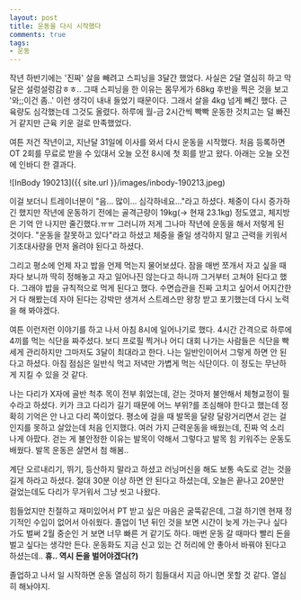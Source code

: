 ```yaml
---
layout: post
title: 운동을 다시 시작했다
comments: true
tags:
- 운동
---
```


작년 하반기에는 '진짜' 살을 빼려고 스피닝을 3달간 했었다. 사실은 2달 열심히 하고 막달은 설렁설렁감ㅎㅎ.. 그때 스피닝을 한 이유는 몸무게가 68kg 후반을 찍은 것을 보고 '와;;이건 좀..' 이런 생각이 내내 들었기 때문이다. 그래서 살을 4kg 넘게 빼긴 했다. 근육량도 심각했는데 그것도 올렸다. 하루에 월-금 2시간씩 빡빡 운동한 것치고는 덜 빠진 거 같지만 근육 키운 걸로 만족했었다.      

여튼 저건 작년이고, 지난달 31일에 이사를 와서 다시 운동을 시작했다. 처음 등록하면 OT 2회를 무료로 받을 수 있대서 오늘 오전 8시에 첫 회를 받고 왔다. 아래는 오늘 오전에 인바디 한 결과다.      

![InBody 190213]({{ site.url }}/images/inbody-190213.jpeg)

이걸 보더니 트레이너분이 "음... 많이... 심각하네요..."라고 하셨다. 체중이 다시 증가하긴 했지만 작년에 운동하기 전에는 골격근량이 19kg(-> 현재 23.1kg) 정도였고, 체지방은 기억 안 나지만 줄긴했다.ㅠㅠ 그러니까 저게 그나마 작년에 운동을 해서 저렇게 된 것이다. "운동을 잘못하고 있다"라고 하셨고 체중을 줄일 생각하지 말고 근력을 키워서 기초대사량을 먼저 올려야 된다고 하셨다.        

그리고 평소에 언제 자고 밥을 언제 먹는지 물어보셨다. 잠을 매번 쪼개서 자고 싶을 때 자다 보니까 딱히 정해놓고 자고 일어나진 않는다고 하니까 그거부터 고쳐야 된다고 했다. 그래야 밥을 규칙적으로 먹게 된다고 했다. 수면습관을 진짜 고치고 싶어서 어지간한 거 다 해봤는데 자야 된다는 강박만 생겨서 스트레스만 왕창 받고 포기했는데 다시 노력을 해 봐야겠다.      

여튼 이런저런 이야기를 하고 나서 아침 8시에 일어나기로 했다. 4시간 간격으로 하루에 4끼를 먹는 식단을 짜주셨다. 보디 프로필 찍거나 어디 대회 나가는 사람들은 식단을 빡세게 관리하지만 그마저도 3달이 최대라고 한다. 나는 일반인이어서 그렇게 하면 안 된다고 하셨다. 아침 점심은 일반식 먹고 저녁만 가볍게 먹는 식단이다. 이 정도는 무난하게 지킬 수 있을 것 같다.       

나는 다리가 X자에 골반 척추 목이 전부 휘었는데, 걷는 것마저 불안해서 체형교정이 필수라고 하셨다. 키가 크고 다리가 길기 때문에 어느 부위?를 조심해야 한다고 했는데 정확히 기억은 안 나고 다리 쪽이었다. 평소에 걸을 때 발목을 달랑 달랑거리면서 걷는 걸 인지를 못하고 살았는데 처음 인지했다. 여러 가지 근력운동을 배웠는데, 진짜 억 소리 나게 아팠다. 걷는 게 불안정한 이유는 발목이 약해서 그렇다고 발목 힘 키워주는 운동도 배웠다. 발목 운동은 살면서 첨 해봄..      

계단 오르내리기, 뛰기, 등산하지 말라고 하셨고 러닝머신을 해도 보통 속도로 걷는 것을 길게 하라고 하셨다. 절대 30분 이상 하면 안 된다고 하셨는데, 오늘은 끝나고 20분만 걸었는데도 다리가 무거워서 그냥 씻고 나왔다.    

힘들었지만 친절하고 재미있어서 PT 받고 싶은 마음은 굴뚝같은데, 그걸 하기엔 현재 정기적인 수입이 없어서 아쉬웠다. 졸업이 1년 뒤인 것을 보면 시간이 늦게 가는구나 싶다가도 벌써 2월 중순인 거 보면 너무 빠른 거 같기도 하다. 매번 운동 갈 때마다 빨리 돈을 벌고 싶다는 생각만 든다. 운동화도 지금 신고 있는 건 허리에 안 좋아서 바꿔야 된다고 하셨는데.. **휴.. 역시 돈을 벌어야겠다(?)**       

졸업하고 나서 일 시작하면 운동 열심히 하기 힘들대서 지금 아니면 못할 것 같다. 열심히 해놔야지.      
